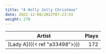 ```yaml
---
title: "A Holly Jolly Christmas"
date: 2022-12-08/2022T07:23:53
weight: 278
---
```




 Artist | Plays 
----- | -----:
[Lady A]({{< ref "a33498">}}) | 172
